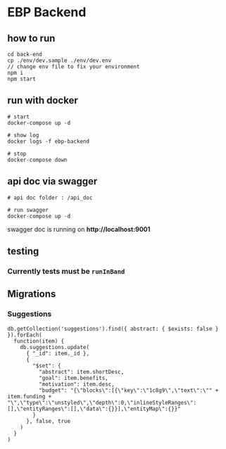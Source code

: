 # EBP Backend

## how to run
```
cd back-end
cp ./env/dev.sample ./env/dev.env
// change env file to fix your environment
npm i
npm start
```

## run with docker
```
# start
docker-compose up -d

# show log
docker logs -f ebp-backend

# stop
docker-compose down
```

## api doc via swagger
```
# api doc folder : /api_doc

# run swagger
docker-compose up -d
```
swagger doc is running on **http://localhost:9001**


## testing

### Currently tests must be `runInBand`

## Migrations
### Suggestions
```
db.getCollection('suggestions').find({ abstract: { $exists: false } }).forEach(
  function(item) {
    db.suggestions.update(
      { "_id": item._id },
      {
        "$set": {
          "abstract": item.shortDesc,
          "goal": item.benefits,
          "motivation": item.desc,
          "budget": "{\"blocks\":[{\"key\":\"1c8g9\",\"text\":\"" + item.funding + "\",\"type\":\"unstyled\",\"depth\":0,\"inlineStyleRanges\":[],\"entityRanges\":[],\"data\":{}}],\"entityMap\":{}}"
        }
      }, false, true
    )
  }
)
```
